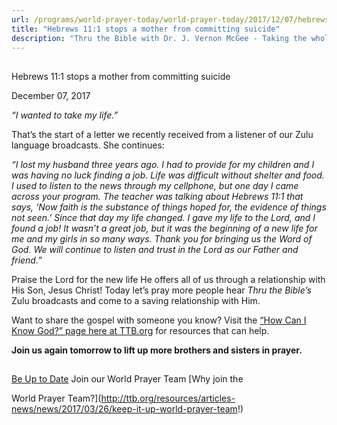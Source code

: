 ```yaml
---
url: /programs/world-prayer-today/world-prayer-today/2017/12/07/hebrews-11-1-stops-a-mother-from-committing-suicide
title: "Hebrews 11:1 stops a mother from committing suicide"
description: "Thru the Bible with Dr. J. Vernon McGee - Taking the whole Word to the whole world"
---
```







## 
 Hebrews 11:1 stops a mother from committing suicide


December 07, 2017




*“I wanted to take my life.”*


That’s the start of a letter we recently received from a listener of our Zulu language broadcasts. She continues:


*“I lost my husband three years ago. I had to provide for my children and I was having no luck finding a job. Life was difficult without shelter and food. I used to listen to the news through my cellphone, but one day I came across your program. The teacher was talking about Hebrews 11:1 that says, ‘Now faith is the substance of things hoped for, the evidence of things not seen.’ Since that day my life changed. I gave my life to the Lord, and I found a job! It wasn’t a great job, but it was the beginning of a new life for me and my girls in so many ways. Thank you for bringing us the Word of God. We will continue to listen and trust in the Lord as our Father and friend.”*


Praise the Lord for the new life He offers all of us through a relationship with His Son, Jesus Christ! Today let’s pray more people hear *Thru the Bible’s* Zulu broadcasts and come to a saving relationship with Him. 


Want to share the gospel with someone you know? Visit the [“How Can I Know God?” page here at TTB.org](http://www.TTB.org/salvation) for resources that can help.


**Join us again tomorrow to lift up more brothers and sisters in prayer.**







## 




[Be Up to Date](http://feeds.feedburner.com/WorldPrayerToday "World Prayer Today RSS Feed")
Join our World Prayer Team
[Why join the  

World Prayer Team?](http://ttb.org/resources/articles-news/news/2017/03/26/keep-it-up-world-prayer-team!)




